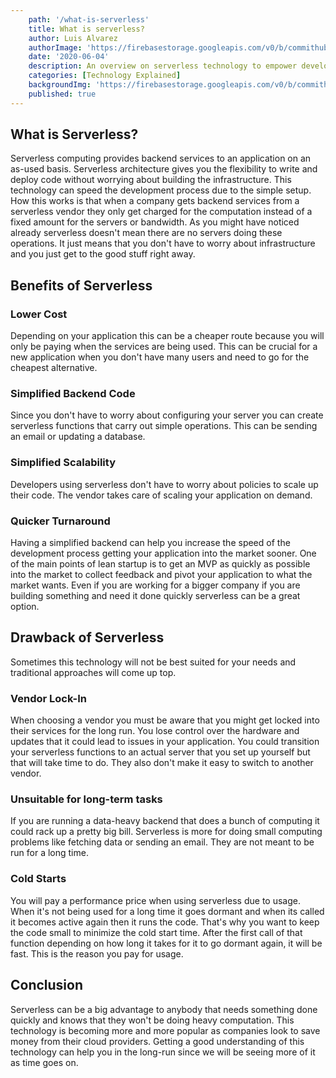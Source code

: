 ```yaml
---
    path: '/what-is-serverless'
    title: What is serverless?
    author: Luis Alvarez
    authorImage: 'https://firebasestorage.googleapis.com/v0/b/commithub-39e14.appspot.com/o/blogs%2Fauthor%2Fluis.jpg?alt=media&token=56f5f968-08c9-40a6-9583-4cc361ec550f'
    date: '2020-06-04'
    description: An overview on serverless technology to empower developers to use this amazing technology
    categories: [Technology Explained]
    backgroundImg: 'https://firebasestorage.googleapis.com/v0/b/commithub-39e14.appspot.com/o/blogs%2Fwhat-is-serverless%2Fserverless-background.png?alt=media&token=06800c40-735b-4105-9065-b5b180c539f6'
    published: true
---
```


## What is Serverless?

Serverless computing provides backend services to an application on an as-used basis.
Serverless architecture gives you the flexibility to write and deploy code without worrying about building the infrastructure.
This technology can speed the development process due to the simple setup.
How this works is that when a company gets backend services from a serverless vendor they only get charged for the computation instead of a fixed amount for the servers or bandwidth.
As you might have noticed already serverless doesn't mean there are no servers doing these operations.
It just means that you don't have to worry about infrastructure and you just get to the good stuff right away.

## Benefits of Serverless

### Lower Cost

Depending on your application this can be a cheaper route because you will only be paying when the services are being used.
This can be crucial for a new application when you don't have many users and need to go for the cheapest alternative.

### Simplified Backend Code

Since you don't have to worry about configuring your server you can create serverless functions that carry out simple operations.
This can be sending an email or updating a database.

### Simplified Scalability

Developers using serverless don't have to worry about policies to scale up their code. The vendor takes care of scaling your application on demand.

### Quicker Turnaround

Having a simplified backend can help you increase the speed of the development process getting your application into the market sooner.
One of the main points of lean startup is to get an MVP as quickly as possible into the market to collect feedback and pivot your application to what the market wants.
Even if you are working for a bigger company if you are building something and need it done quickly serverless can be a great option.

## Drawback of Serverless

Sometimes this technology will not be best suited for your needs and traditional approaches will come up top.

### Vendor Lock-In

When choosing a vendor you must be aware that you might get locked into their services for the long run.
You lose control over the hardware and updates that it could lead to issues in your application.
You could transition your serverless functions to an actual server that you set up yourself but that will take time to do.
They also don't make it easy to switch to another vendor.

### Unsuitable for long-term tasks

If you are running a data-heavy backend that does a bunch of computing it could rack up a pretty big bill.
Serverless is more for doing small computing problems like fetching data or sending an email.
They are not meant to be run for a long time.

### Cold Starts

You will pay a performance price when using serverless due to usage.
When it's not being used for a long time it goes dormant and when its called it becomes active again then it runs the code.
That's why you want to keep the code small to minimize the cold start time.
After the first call of that function depending on how long it takes for it to go dormant again, it will be fast.
This is the reason you pay for usage.

## Conclusion

Serverless can be a big advantage to anybody that needs something done quickly and knows that they won't be doing heavy computation.
This technology is becoming more and more popular as companies look to save money from their cloud providers.
Getting a good understanding of this technology can help you in the long-run since we will be seeing more of it as time goes on.



